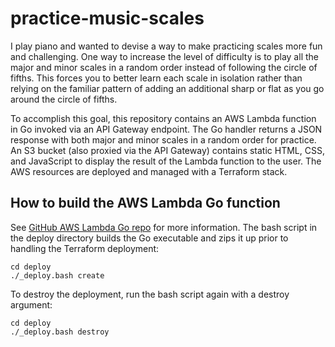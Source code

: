 # practice-music-scales

I play piano and wanted to devise a way to make practicing scales more fun and challenging. One way to increase the level of difficulty is to play all the major and minor scales in a random order instead of following the circle of fifths. This forces you to better learn each scale in isolation rather than relying on the familiar pattern of adding an additional sharp or flat as you go around the circle of fifths.

To accomplish this goal, this repository contains an AWS Lambda function in Go invoked via an API Gateway endpoint. The Go handler returns a JSON response with both major and minor scales in a random order for practice. An S3 bucket (also proxied via the API Gateway) contains static HTML, CSS, and JavaScript to display the result of the Lambda function to the user. The AWS resources are deployed and managed with a Terraform stack.

## How to build the AWS Lambda Go function

See [GitHub AWS Lambda Go repo](https://github.com/aws/aws-lambda-go) for more information. The bash script in the deploy directory builds the Go executable and zips it up prior to handling the Terraform deployment:

```
cd deploy
./_deploy.bash create
```

To destroy the deployment, run the bash script again with a destroy argument:

```
cd deploy
./_deploy.bash destroy
```
